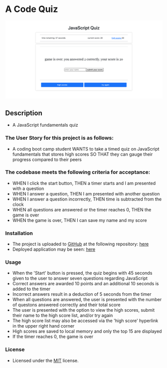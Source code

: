 # A Code Quiz
![alt text](assets/images/screenshot.png)

## Description
- A JavaScript fundamentals quiz

### The User Story for this project is as follows:
- A coding boot camp student WANTS to take a timed quiz on JavaScript fundamentals that stores high scores SO THAT they can gauge their progress compared to their peers

### The codebase meets the following criteria for acceptance:
- WHEN I click the start button, THEN a timer starts and I am presented with a question
- WHEN I answer a question, THEN I am presented with another question
- WHEN I answer a question incorrectly, THEN time is subtracted from the clock
- WHEN all questions are answered or the timer reaches 0, THEN the game is over
- WHEN the game is over, THEN I can save my name and my score

### Installation
- The project is uploaded to [GitHub](https://github.com/) at the following repository: [here](https://github.com/sourslaw/04_Code_Quiz)
- Deployed application may be seen: [here](https://sourslaw.github.io/04_Code_Quiz/)

### Usage
- When the 'Start' button is pressed, the quiz begins with 45 seconds given to the user to answer seven questions regarding JavaScript
- Correct answers are awarded 10 points and an additional 10 seconds is added to the timer
- Incorrect answers result in a deduction of 5 seconds from the timer
- When all questions are answered, the user is presented with the number of questons answered correctly and their total score
- The user is presented with the option to view the high scores, submit their name to the high score list, and/or try again
- The high score list may also be accessed via the 'high score' hyperlink in the upper right hand corner
- High scores are saved to local memory and only the top 15 are displayed
- If the timer reaches 0, the game is over

### License
- Licensed under the [MIT](https://opensource.org/licenses/mit-license.php) license.
